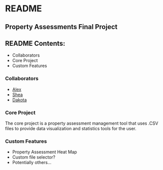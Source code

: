 # README
## Property Assessments Final Project
## README Contents:
- Collaborators
- Core Project
- Custom Features

### Collaborators
- [Alex](https://github.com/awworthy)
- [Shea](https://github.com/odlands)
- [Dakota](https://github.com/DakotaDoolaege)

### Core Project
The core project is a property assessment management tool that uses .CSV files to provide data visualization and statistics tools for the user.

### Custom Features
- Property Assessment Heat Map
- Custom file selector?
- Potentially others...
